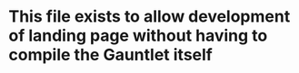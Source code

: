 # This file exists to allow development of landing page without having to compile the Gauntlet itself 
